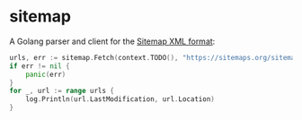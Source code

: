 # sitemap
A Golang parser and client for the [Sitemap XML format](https://www.sitemaps.org/protocol.html):
```go
urls, err := sitemap.Fetch(context.TODO(), "https://sitemaps.org/sitemap.xml")
if err != nil {
    panic(err)
}
for _, url := range urls {
    log.Println(url.LastModification, url.Location)
}
```
